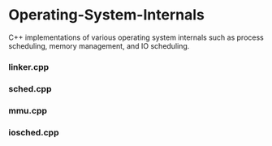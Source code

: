 # Operating-System-Internals
C++ implementations of various operating system internals such as process scheduling, memory management, and IO scheduling.

### linker.cpp

### sched.cpp

### mmu.cpp

### iosched.cpp
